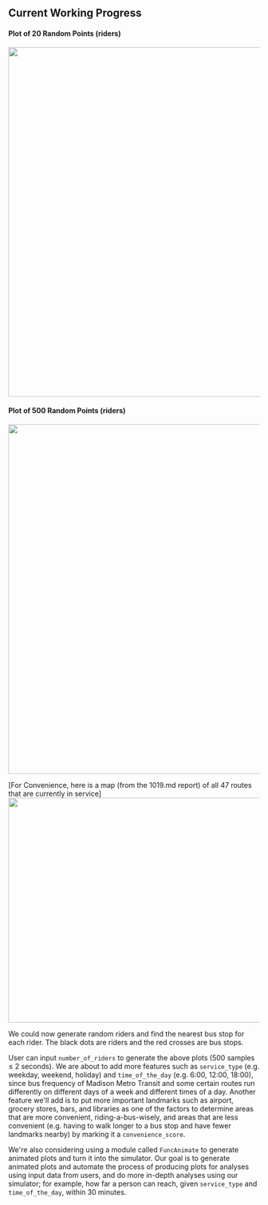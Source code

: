 ## Current Working Progress

#### Plot of 20 Random Points (riders)
<img src="https://i.imgur.com/RxN2bWx.png" align="center" width="700">

#### Plot of 500 Random Points (riders)
<img src="https://i.imgur.com/pe1ja98.jpg" align="center" width="700">


[For Convenience, here is a map (from the 1019.md report) of all 47 routes that are currently in service]
<img src="https://i.imgur.com/VVtHTYF.png" align="center" width="700" height="450">

We could now generate random riders and find the nearest bus stop for each rider. The black dots are riders and the red crosses are bus stops. 

User can input `number_of_riders` to generate the above plots (500 samples ≤ 2 seconds). We are about to add more features such as `service_type` (e.g. weekday, weekend, holiday) and `time_of_the_day` (e.g. 6:00, 12:00, 18:00), since bus frequency of Madison Metro Transit and some certain routes run differently on different days of a week and different times of a day. Another feature we'll add is to put more important landmarks such as airport, grocery stores, bars, and libraries as one of the factors to determine areas that are more convenient, riding-a-bus-wisely, and areas that are less convenient (e.g. having to walk longer to a bus stop and have fewer landmarks nearby) by marking it a `convenience_score`.

We're also considering using a module called `FuncAnimate` to generate animated plots and turn it into the simulator. Our goal is to generate animated plots and automate the process of producing plots for analyses using input data from users, and do more in-depth analyses using our simulator; for example, how far a person can reach, given `service_type` and `time_of_the_day`, within 30 minutes. 





